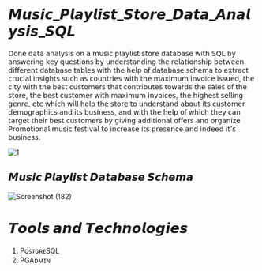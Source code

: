 # 𝙈𝙪𝙨𝙞𝙘_𝙋𝙡𝙖𝙮𝙡𝙞𝙨𝙩_𝙎𝙩𝙤𝙧𝙚_𝘿𝙖𝙩𝙖_𝘼𝙣𝙖𝙡𝙮𝙨𝙞𝙨_𝙎𝙌𝙇

𝖣𝗈𝗇𝖾 𝖽𝖺𝗍𝖺 𝖺𝗇𝖺𝗅𝗒𝗌𝗂𝗌 𝗈𝗇 𝖺 𝗆𝗎𝗌𝗂𝖼 𝗉𝗅𝖺𝗒𝗅𝗂𝗌𝗍 𝗌𝗍𝗈𝗋𝖾 𝖽𝖺𝗍𝖺𝖻𝖺𝗌𝖾 𝗐𝗂𝗍𝗁 𝖲𝖰𝖫 𝖻𝗒 𝖺𝗇𝗌𝗐𝖾𝗋𝗂𝗇𝗀 𝗄𝖾𝗒 𝗊𝗎𝖾𝗌𝗍𝗂𝗈𝗇𝗌 𝖻𝗒 𝗎𝗇𝖽𝖾𝗋𝗌𝗍𝖺𝗇𝖽𝗂𝗇𝗀 𝗍𝗁𝖾 𝗋𝖾𝗅𝖺𝗍𝗂𝗈𝗇𝗌𝗁𝗂𝗉 𝖻𝖾𝗍𝗐𝖾𝖾𝗇 𝖽𝗂𝖿𝖿𝖾𝗋𝖾𝗇𝗍 𝖽𝖺𝗍𝖺𝖻𝖺𝗌𝖾 𝗍𝖺𝖻𝗅𝖾𝗌 𝗐𝗂𝗍𝗁 𝗍𝗁𝖾 𝗁𝖾𝗅𝗉 𝗈𝖿 𝖽𝖺𝗍𝖺𝖻𝖺𝗌𝖾 𝗌𝖼𝗁𝖾𝗆𝖺 𝗍𝗈 𝖾𝗑𝗍𝗋𝖺𝖼𝗍 𝖼𝗋𝗎𝖼𝗂𝖺𝗅 𝗂𝗇𝗌𝗂𝗀𝗁𝗍𝗌 𝗌𝗎𝖼𝗁 𝖺𝗌 𝖼𝗈𝗎𝗇𝗍𝗋𝗂𝖾𝗌 𝗐𝗂𝗍𝗁 𝗍𝗁𝖾 𝗆𝖺𝗑𝗂𝗆𝗎𝗆 𝗂𝗇𝗏𝗈𝗂𝖼𝖾 𝗂𝗌𝗌𝗎𝖾𝖽, 𝗍𝗁𝖾 𝖼𝗂𝗍𝗒 𝗐𝗂𝗍𝗁 𝗍𝗁𝖾 𝖻𝖾𝗌𝗍 𝖼𝗎𝗌𝗍𝗈𝗆𝖾𝗋𝗌 𝗍𝗁𝖺𝗍 𝖼𝗈𝗇𝗍𝗋𝗂𝖻𝗎𝗍𝖾𝗌 𝗍𝗈𝗐𝖺𝗋𝖽𝗌 𝗍𝗁𝖾 𝗌𝖺𝗅𝖾𝗌 𝗈𝖿 𝗍𝗁𝖾 𝗌𝗍𝗈𝗋𝖾, 𝗍𝗁𝖾 𝖻𝖾𝗌𝗍 𝖼𝗎𝗌𝗍𝗈𝗆𝖾𝗋 𝗐𝗂𝗍𝗁 𝗆𝖺𝗑𝗂𝗆𝗎𝗆 𝗂𝗇𝗏𝗈𝗂𝖼𝖾𝗌, 𝗍𝗁𝖾 𝗁𝗂𝗀𝗁𝖾𝗌𝗍 𝗌𝖾𝗅𝗅𝗂𝗇𝗀 𝗀𝖾𝗇𝗋𝖾, 𝖾𝗍𝖼 𝗐𝗁𝗂𝖼𝗁 𝗐𝗂𝗅𝗅 𝗁𝖾𝗅𝗉 𝗍𝗁𝖾 𝗌𝗍𝗈𝗋𝖾 𝗍𝗈 𝗎𝗇𝖽𝖾𝗋𝗌𝗍𝖺𝗇𝖽 𝖺𝖻𝗈𝗎𝗍 𝗂𝗍𝗌 𝖼𝗎𝗌𝗍𝗈𝗆𝖾𝗋 𝖽𝖾𝗆𝗈𝗀𝗋𝖺𝗉𝗁𝗂𝖼𝗌 𝖺𝗇𝖽 𝗂𝗍𝗌 𝖻𝗎𝗌𝗂𝗇𝖾𝗌𝗌, 𝖺𝗇𝖽 𝗐𝗂𝗍𝗁 𝗍𝗁𝖾 𝗁𝖾𝗅𝗉 𝗈𝖿 𝗐𝗁𝗂𝖼𝗁 𝗍𝗁𝖾𝗒 𝖼𝖺𝗇 𝗍𝖺𝗋𝗀𝖾𝗍 𝗍𝗁𝖾𝗂𝗋 𝖻𝖾𝗌𝗍 𝖼𝗎𝗌𝗍𝗈𝗆𝖾𝗋𝗌 𝖻𝗒 𝗀𝗂𝗏𝗂𝗇𝗀 𝖺𝖽𝖽𝗂𝗍𝗂𝗈𝗇𝖺𝗅 𝗈𝖿𝖿𝖾𝗋𝗌 𝖺𝗇𝖽 𝗈𝗋𝗀𝖺𝗇𝗂𝗓𝖾 𝖯𝗋𝗈𝗆𝗈𝗍𝗂𝗈𝗇𝖺𝗅 𝗆𝗎𝗌𝗂𝖼 𝖿𝖾𝗌𝗍𝗂𝗏𝖺𝗅 𝗍𝗈 𝗂𝗇𝖼𝗋𝖾𝖺𝗌𝖾 𝗂𝗍𝗌 𝗉𝗋𝖾𝗌𝖾𝗇𝖼𝖾 𝖺𝗇𝖽 𝗂𝗇𝖽𝖾𝖾𝖽 𝗂𝗍'𝗌 𝖻𝗎𝗌𝗂𝗇𝖾𝗌𝗌.

![1](https://github.com/CoderNitu/Music_Playlist_Store_Data_Analysis/assets/87817227/5e3a2867-c60d-411a-a0a1-1d4726130e0e)

## 𝙈𝙪𝙨𝙞𝙘 𝙋𝙡𝙖𝙮𝙡𝙞𝙨𝙩 𝘿𝙖𝙩𝙖𝙗𝙖𝙨𝙚 𝙎𝙘𝙝𝙚𝙢𝙖

![Screenshot (182)](https://github.com/CoderNitu/Music_Playlist_Store_Data_Analysis/assets/87817227/73712d6a-e86f-4f4e-8516-9d37065db940)

# 𝙏𝙤𝙤𝙡𝙨 𝙖𝙣𝙙 𝙏𝙚𝙘𝙝𝙣𝙤𝙡𝙤𝙜𝙞𝙚𝙨

1. PᴏꜱᴛɢʀᴇSQL
2. PGAᴅᴍɪɴ



